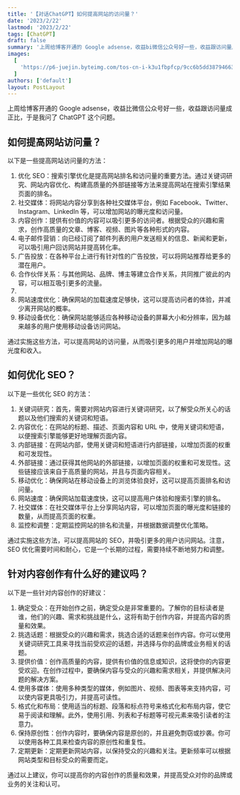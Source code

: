 ```yaml
---
title: '【对话ChatGPT】如何提高网站的访问量？'
date: '2023/2/22'
lastmod: '2023/2/22'
tags: [ChatGPT]
draft: false
summary: '上周给博客开通的 Google adsense，收益bi微信公众号好一些，收益跟访问量成正比，于是我问了 ChatGPT 这个问题。'
images:
  [
    'https://p6-juejin.byteimg.com/tos-cn-i-k3u1fbpfcp/9cc6b5dd3879466393fc3065ed62e7fd~tplv-k3u1fbpfcp-watermark.image?',
  ]
authors: ['default']
layout: PostLayout
---
```


上周给博客开通的 Google adsense，收益比微信公众号好一些，收益跟访问量成正比，于是我问了 ChatGPT 这个问题。

## 如何提高网站访问量？

以下是一些提高网站访问量的方法：

1. 优化 SEO：搜索引擎优化是提高网站排名和访问量的重要方法。通过关键词研究、网站内容优化、构建高质量的外部链接等方法来提高网站在搜索引擎结果页面的排名。
2. 社交媒体：将网站内容分享到各种社交媒体平台，例如 Facebook、Twitter、Instagram、LinkedIn 等，可以增加网站的曝光度和访问量。
3. 内容创作：提供有价值的内容可以吸引更多的访问者。根据受众的兴趣和需求，创作高质量的文章、博客、视频、图片等各种形式的内容。
4. 电子邮件营销：向已经订阅了邮件列表的用户发送相关的信息、新闻和更新，可以吸引用户回访网站并提高转化率。
5. 广告投放：在各种平台上进行有针对性的广告投放，可以将网站推荐给更多的潜在用户。
6. 合作伙伴关系：与其他网站、品牌、博主等建立合作关系，共同推广彼此的内容，可以相互吸引更多的流量。
7.
8. 网站速度优化：确保网站的加载速度足够快，这可以提高访问者的体验，并减少离开网站的概率。
9. 移动设备优化：确保网站能够适应各种移动设备的屏幕大小和分辨率，因为越来越多的用户使用移动设备访问网站。

通过实施这些方法，可以提高网站的访问量，从而吸引更多的用户并增加网站的曝光度和收入。

## 如何优化 SEO？

以下是一些优化 SEO 的方法：

1. 关键词研究：首先，需要对网站内容进行关键词研究，以了解受众所关心的话题以及他们搜索的关键词和短语。
2. 内容优化：在网站的标题、描述、页面内容和 URL 中，使用关键词和短语，以便搜索引擎能够更好地理解页面内容。
3. 内部链接：在网站内部，使用关键词和短语进行内部链接，以增加页面的权重和可发现性。
4. 外部链接：通过获得其他网站的外部链接，以增加页面的权重和可发现性。这些链接应该来自于高质量的网站，并且与页面内容相关。
5. 移动优化：确保网站在移动设备上的浏览体验良好，这可以提高页面排名和访问量。
6. 网站速度：确保网站加载速度快，这可以提高用户体验和搜索引擎的排名。
7. 社交媒体：在社交媒体平台上分享网站内容，可以增加页面的曝光度和链接的数量，从而提高页面的权重。
8. 监控和调整：定期监控网站的排名和流量，并根据数据调整优化策略。

通过实施这些方法，可以提高网站的 SEO，并吸引更多的用户访问网站。注意，SEO 优化需要时间和耐心，它是一个长期的过程，需要持续不断地努力和调整。

## 针对内容创作有什么好的建议吗？

以下是一些针对内容创作的好建议：

1. 确定受众：在开始创作之前，确定受众是非常重要的。了解你的目标读者是谁，他们的兴趣、需求和挑战是什么，这将有助于创作内容，并提高内容的质量和效果。
2. 挑选话题：根据受众的兴趣和需求，挑选合适的话题来创作内容。你可以使用关键词研究工具来寻找当前受欢迎的话题，并选择与你的品牌或业务相关的话题。
3. 提供价值：创作高质量的内容，提供有价值的信息或知识，这将使你的内容更受欢迎。在创作过程中，要确保内容与受众的兴趣和需求相关，并提供解决问题的解决方案。
4. 使用多媒体：使用多种类型的媒体，例如图片、视频、图表等来支持内容，可以使内容更具吸引力，并提高可读性。
5. 格式化和布局：使用适当的标题、段落和标点符号来格式化和布局内容，使它易于阅读和理解。此外，使用引用、列表和子标题等可视元素来吸引读者的注意力。
6. 保持原创性：创作内容时，要确保内容是原创的，并且避免剽窃或抄袭。你可以使用各种工具来检查内容的原创性和重复性。
7. 定期更新：定期更新网站内容，以保持受众的兴趣和关注。更新频率可以根据网站类型和目标受众的需要而定。

通过以上建议，你可以提高你的内容创作的质量和效果，并提高受众对你的品牌或业务的关注和认可。
